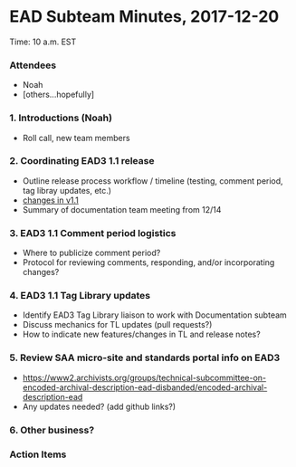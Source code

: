 # EAD Subteam Minutes, 2017-12-20
Time: 10 a.m. EST 

### Attendees
- Noah
- [others...hopefully]

### 1. Introductions (Noah)
- Roll call, new team members

### 2. Coordinating EAD3 1.1 release
- Outline release process workflow / timeline (testing, comment period, tag libray updates, etc.)
- [changes in v1.1](https://github.com/SAA-SDT/EAD3/blob/3.1-develop/inprocess/version1.1-release-notes-within-comment-node.xml)
- Summary of documentation team meeting from 12/14

### 3. EAD3 1.1 Comment period logistics
- Where to publicize comment period?
- Protocol for reviewing comments, responding, and/or incorporating changes?

### 4. EAD3 1.1 Tag Library updates
- Identify EAD3 Tag Library liaison to work with Documentation subteam
- Discuss mechanics for TL updates (pull requests?)
- How to indicate new features/changes in TL and release notes?

### 5. Review SAA micro-site and standards portal info on EAD3
- https://www2.archivists.org/groups/technical-subcommittee-on-encoded-archival-description-ead-disbanded/encoded-archival-description-ead
- Any updates needed? (add github links?)

### 6. Other business?

### Action Items

